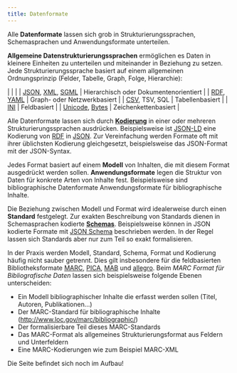 ```yaml
---
title: Datenformate
---
```


Alle **Datenformate** lassen sich grob in Strukturierungssprachen,
Schemasprachen und Anwendungsformate unterteilen. 

**Allgemeine Datenstrukturierungssprachen** ermöglichen es Daten in kleinere
Einheiten zu unterteilen und miteinander in Beziehung zu setzen. Jede
Strukturierungssprache basiert auf einem allgemeinen Ordnungsprinzip (Felder,
Tabelle, Graph, Folge, Hierarchie):

<!-- see =Q24451526 -->

| |
|
| [JSON](json), [XML](xml), [SGML](sgml)    | Hierarchisch oder Dokumentenorientiert |
| [RDF](rdf), [YAML](yaml)                  | Graph- oder Netzwerkbasiert |
| [CSV](csv), TSV, SQL                      | Tabellenbasiert |
| [INI](ini) | Feldbasiert |
| [Unicode](unicode), [Bytes](bytes)        | Zeichenkettenbasiert |

Alle Datenformate lassen sich durch **[Kodierung](code)** in einer oder
mehreren Strukturierungssprachen ausdrücken. Beispielsweise ist
[JSON-LD](rdf/json-ld) eine Kodierung von [RDF](rdf) in [JSON](json). Zur
Vereinfachung werden Formate oft mit ihrer üblichsten Kodierung gleichgesetzt,
beispielsweise das JSON-Format mit der JSON-Syntax.

Jedes Format basiert auf einem **Modell** von Inhalten, die mit diesem Format
ausgedrückt werden sollen. **Anwendungsformate** legen die Struktur von Daten
für konkrete Arten von Inhalte fest. Beispielsweise sind bibliographische
Datenformate Anwendungsformate für bibliographische Inhalte.

Die Beziehung zwischen Modell und Format wird idealerweise durch einen
**Standard** festgelegt. Zur exakten Beschreibung von Standards dienen in
Schemasprachen kodierte [**Schemas**](schema). Beispielsweise können in JSON
kodierte Formate mit [JSON Schema](schema/json-schema) beschrieben werden. In
der Regel lassen sich Standards aber nur zum Teil so exakt formalisieren.

In der Praxis werden Modell, Standard, Schema, Format und Kodierung häufig
nicht sauber getrennt. Dies gilt insbesondere für die feldbasierten
Bibliotheksformate [MARC](marc), [PICA](pica), [MAB](mab) und
[allegro](allegro). Beim *MARC Format für Bibliografische
Daten* lassen sich beispielsweise folgende Ebenen unterscheiden:

* Ein Modell bibliographischer Inhalte die erfasst werden sollen (Titel, Autoren, Publikationen...) 
* Der MARC-Standard für bibliographische Inhalte (<http://www.loc.gov/marc/bibliographic/>)
* Der formalisierbare Teil dieses MARC-Standards
* Das MARC-Format als allgemeines Strukturierungsformat aus Feldern und Unterfeldern
* Eine MARC-Kodierungen wie zum Beispiel MARC-XML

<div class="alert alert-warning" role="alert">
Die Seite befindet sich noch im Aufbau!
</div>

